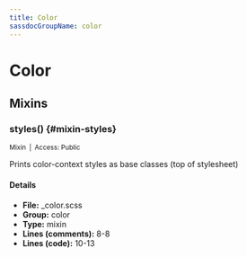 ```yaml
---
title: Color
sassdocGroupName: color
---
```



# Color





## Mixins




###  styles() {#mixin-styles} 

<small>Mixin&ensp;|&ensp;Access: Public</small>

  

Prints color-context styles as base classes (top of stylesheet)
    
    

#### Details

- **File:** _color.scss
- **Group:** color
- **Type:** mixin
- **Lines (comments):** 8-8
- **Lines (code):** 10-13
    
    
  
  